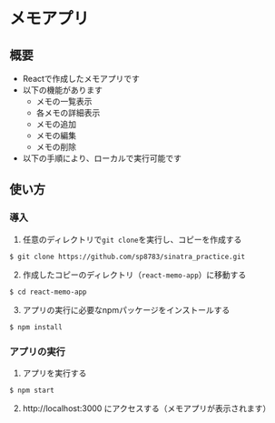# メモアプリ

## 概要
- Reactで作成したメモアプリです
- 以下の機能があります
  - メモの一覧表示
  - 各メモの詳細表示
  - メモの追加
  - メモの編集
  - メモの削除
- 以下の手順により、ローカルで実行可能です

## 使い方
### 導入
1. 任意のディレクトリで`git clone`を実行し、コピーを作成する
```
$ git clone https://github.com/sp8783/sinatra_practice.git
```
2. 作成したコピーのディレクトリ（`react-memo-app`）に移動する
```
$ cd react-memo-app
```
3. アプリの実行に必要なnpmパッケージをインストールする
```
$ npm install
```

### アプリの実行
1. アプリを実行する
```
$ npm start
```
2. http://localhost:3000 にアクセスする（メモアプリが表示されます）
